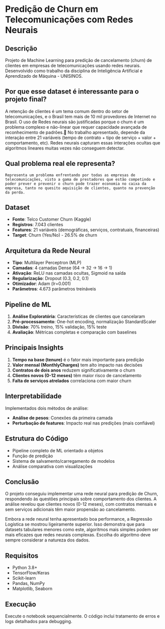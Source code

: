 # Predição de Churn em Telecomunicações com Redes Neurais

## Descrição
Projeto de Machine Learning para predição de cancelamento (churn) de clientes em empresas de telecomunicações usando redes neurais. Desenvolvido como trabalho da disciplina de Inteligência Artificial e Aprendizado de Máquina - UNISINOS.

## Por que esse dataset é interessante para o projeto final? 
A retenção de clientes é um tema comum dentro do setor de telecomunicações, e o Brasil tem mais de 10 mil provedores de Internet no Brasil. O uso de Redes neurais são justificadas porque o churn é um problema complexo e não-linear que requer capacidade avançada de reconhecimento de padrões.
No trabalho apresentado, depende da interação entre 21 variáveis (tempo de contrato + tipo de serviço + valor + comportamento, etc). Redes neurais capturam essas interações ocultas que algoritmos lineares muitas vezes não conseguem detectar.

## Qual problema real ele representa? 
	Representa um problema enfrentando por todas as empresas de telecomunicações, visto a gama de prestadores que estão competindo e poder prever e prevenir o churn pode trazer economia no caixa da empresa, tanto no quesito aquisição de clientes, quanto na prevenção da perda. 

## Dataset
- **Fonte**: Telco Customer Churn (Kaggle)
- **Registros**: 7.043 clientes
- **Features**: 21 variáveis (demográficas, serviços, contratuais, financeiras)
- **Target**: Churn (Yes/No) - 26.5% de churn

## Arquitetura da Rede Neural
- **Tipo**: Multilayer Perceptron (MLP)
- **Camadas**: 4 camadas Dense (64 → 32 → 16 → 1)
- **Ativação**: ReLU nas camadas ocultas, Sigmoid na saída
- **Regularização**: Dropout (0.3, 0.2, 0.1)
- **Otimizador**: Adam (lr=0.001)
- **Parâmetros**: 4.673 parâmetros treináveis

## Pipeline de ML
1. **Análise Exploratória**: Características de clientes que cancelaram
2. **Pré-processamento**: One-hot encoding, normalização StandardScaler
3. **Divisão**: 70% treino, 15% validação, 15% teste
5. **Avaliação**: Métricas completas e comparação com baselines


## Principais Insights
1. **Tempo na base (tenure)** é o fator mais importante para predição
2. **Valor mensal (MonthlyCharges)** tem alto impacto nas decisões
3. **Contratos de dois anos** reduzem significativamente o churn
4. **Clientes novos (0-12 meses)** têm maior risco de cancelamento
5. **Falta de serviços atrelados** correlaciona com maior churn

## Interpretabilidade
Implementados dois métodos de análise:
- **Análise de pesos**: Conexões da primeira camada
- **Perturbação de features**: Impacto real nas predições (mais confiável)

## Estrutura do Código
- Pipeline completo de ML orientado a objetos
- Função de predição
- Sistema de salvamento/carregamento de modelos
- Análise comparativa com visualizações

## Conclusão
O projeto conseguiu implementar uma rede neural para predição de Churn, respondendo às questões principais sobre comportamento dos clientes. A análise revelou que clientes novos (0-12 meses), com contratos mensais e sem serviços adicionais têm maior propensão ao cancelamento.

Embora a rede neural tenha apresentado boa performance, a Regressão Logística se mostrou ligeiramente superior. Isso demonstra que para datasets tabulares menores como este, algoritmos mais simples podem ser mais eficazes que redes neurais complexas. Escolha do algoritmo deve sempre considerar a natureza dos dados.


## Requisitos
- Python 3.8+
- TensorFlow/Keras
- Scikit-learn
- Pandas, NumPy
- Matplotlib, Seaborn

## Execução
Execute o notebook sequencialmente. O código inclui tratamento de erros e logs detalhados para debugging.
